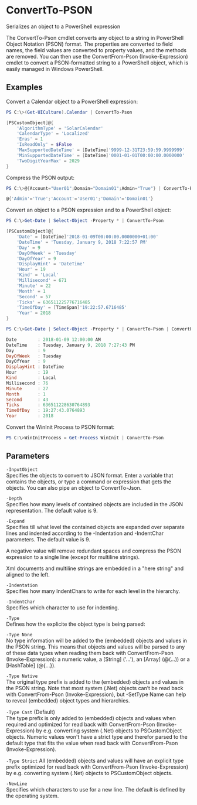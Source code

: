 # ConvertTo-PSON
Serializes an object to a PowerShell expression

The ConvertTo-Pson cmdlet converts any object to a string in PowerShell Object
Notation (PSON) format. The properties are converted to field names, the field
values are converted to property values, and the methods are removed.
You can then use the ConvertFrom-Pson (Invoke-Expression) cmdlet to convert a
PSON-formatted string to a PowerShell object, which is easily managed in
Windows PowerShell.

## Examples

Convert a Calendar object to a PowerShell expression:

```powershell
PS C:\>(Get-UICulture).Calendar | ConvertTo-Pson

[PSCustomObject]@{
	'AlgorithmType' = 'SolarCalendar'
	'CalendarType' = 'Localized'
	'Eras' = 1
	'IsReadOnly' = $False
	'MaxSupportedDateTime' = [DateTime]'9999-12-31T23:59:59.9999999'
	'MinSupportedDateTime' = [DateTime]'0001-01-01T00:00:00.0000000'
	'TwoDigitYearMax' = 2029
}
```
Compress the PSON output:

```powershell
PS C:\>@{Account="User01";Domain="Domain01";Admin="True"} | ConvertTo-Pson -Expand -1	

@{'Admin'='True';'Account'='User01';'Domain'='Domain01'}
```

Convert an object to a PSON expression and to a PowerShell object:

```powershell
PS C:\>Get-Date | Select-Object -Property * | ConvertTo-Pson

[PSCustomObject]@{
	'Date' = [DateTime]'2018-01-09T00:00:00.0000000+01:00'
	'DateTime' = 'Tuesday, January 9, 2018 7:22:57 PM'
	'Day' = 9
	'DayOfWeek' = 'Tuesday'
	'DayOfYear' = 9
	'DisplayHint' = 'DateTime'
	'Hour' = 19
	'Kind' = 'Local'
	'Millisecond' = 671
	'Minute' = 22
	'Month' = 1
	'Second' = 57
	'Ticks' = 636511225776716485
	'TimeOfDay' = [TimeSpan]'19:22:57.6716485'
	'Year' = 2018
}

PS C:\>Get-Date | Select-Object -Property * | ConvertTo-Pson | ConvertFrom-Pson

Date        : 2018-01-09 12:00:00 AM
DateTime    : Tuesday, January 9, 2018 7:27:43 PM
Day         : 9
DayOfWeek   : Tuesday
DayOfYear   : 9
DisplayHint : DateTime
Hour        : 19
Kind        : Local
Millisecond : 76
Minute      : 27
Month       : 1
Second      : 43
Ticks       : 636511228630764893
TimeOfDay   : 19:27:43.0764893
Year        : 2018
```

Convert the WinInit Process to PSON format:

```powershell
PS C:\>WinInitProcess = Get-Process WinInit | ConvertTo-Pson
```

## Parameters 

`-InputObject`  
Specifies the objects to convert to JSON format. Enter a variable that contains
the objects, or type a command or expression that gets the objects. You can also
pipe an object to ConvertTo-Json.

`-Depth`  
Specifies how many levels of contained objects are included in the JSON
representation. The default value is 9.

`-Expand`  
Specifies till what level the contained objects are expanded over separate lines
and indented according to the -Indentation and -IndentChar parameters.
The default value is 9.

A negative value will remove redundant spaces and compress the PSON expression to
a single line (except for multiline strings).

Xml documents and multiline strings are embedded in a "here string" and aligned
to the left.

`-Indentation`  
Specifies how many IndentChars to write for each level in the hierarchy.

`-IndentChar`  
Specifies which character to use for indenting.

`-Type`  
Defines how the explicite the object type is being parsed:

`-Type None`  
No type information will be added to the (embedded) objects and values in
the PSON string. This means that objects and values will be parsed to any
of these data types when reading them back with ConvertFrom-Pson
(Invoke-Expression): a numeric value, a [String] ('...'), an [Array] 
(@(...)) or a [HashTable] (@{...}).

`-Type Native`  
The original type prefix is added to the (embedded) objects and values in
the PSON string. Note that most system (.Net) objects can’t be read back
with ConvertFrom-Pson (Invoke-Expression), but -SetType Name can help to
reveal (embedded) object types and hierarchies.

`-Type Cast` (Default)  
The type prefix is only added to (embedded) objects and values when required
and optimized for read back with ConvertFrom-Pson (Invoke-Expression) by e.g.
converting system (.Net) objects to PSCustomObject objects. Numeric values
won't have a strict type and therefor parsed to the default type that fits
the value when read back with ConvertFrom-Pson (Invoke-Expression).

`-Type Strict`
All (embedded) objects and values will have an explicit type prefix optimized
for read back with ConvertFrom-Pson (Invoke-Expression) by e.g. converting
system (.Net) objects to PSCustomObject objects.

`-NewLine`  
Specifies which characters to use for a new line. The default is defined by
the operating system.

